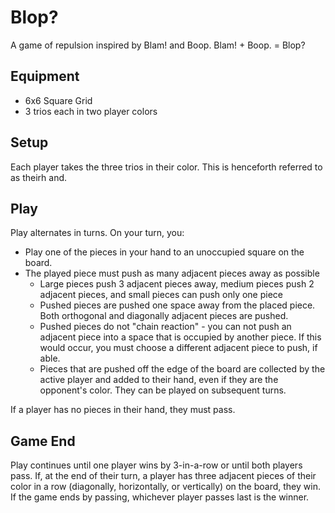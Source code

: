 # Blop?

A game of repulsion inspired by Blam! and Boop. Blam! + Boop. = Blop?

## Equipment

- 6x6 Square Grid
- 3 trios each in two player colors

## Setup

Each player takes the three trios in their color. This is henceforth referred to as theirh and.

## Play

Play alternates in turns. On your turn, you:

- Play one of the pieces in your hand to an unoccupied square on the board.
- The played piece must push as many adjacent pieces away as possible
  - Large pieces push 3 adjacent pieces away, medium pieces push 2 adjacent pieces, and small pieces can push only one piece
  - Pushed pieces are pushed one space away from the placed piece. Both orthogonal and diagonally adjacent pieces are pushed.
  - Pushed pieces do not "chain reaction" - you can not push an adjacent piece into a space that is occupied by another piece. If this would occur, you must choose a different adjacent piece to push, if able.
  - Pieces that are pushed off the edge of the board are collected by the active player and added to their hand, even if they are the opponent's color. They can be played on subsequent turns.
 
If a player has no pieces in their hand, they must pass.

## Game End

Play continues until one player wins by 3-in-a-row or until both players pass. If, at the end of their turn, a player has three adjacent pieces of their color in a row (diagonally, horizontally, or vertically) on the board, they win. If the game ends by passing, whichever player passes last is the winner.
